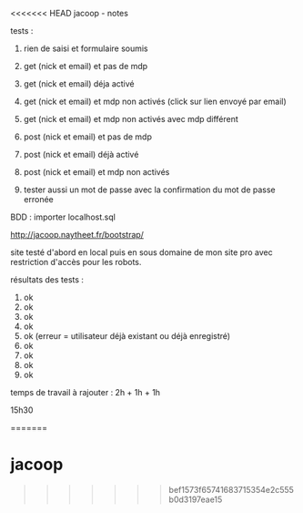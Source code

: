 <<<<<<< HEAD
jacoop - notes

tests :

1. rien de saisi et formulaire soumis
2. get (nick et email) et pas de mdp
3. get (nick et email) déja activé
4. get (nick et email) et mdp non activés (click sur lien envoyé par email)
5. get (nick et email) et mdp non activés avec mdp différent

6. post (nick et email) et pas de mdp
7. post (nick et email) déjà activé
8. post (nick et email) et mdp non activés
9. tester aussi un mot de passe avec la confirmation du mot de passe erronée

BDD : importer localhost.sql

http://jacoop.naytheet.fr/bootstrap/

site testé d'abord en local puis en sous domaine de mon site pro avec restriction d'accès pour les robots.

résultats des tests : 
1. ok
2. ok
3. ok
4. ok
5. ok (erreur = utilisateur déjà existant ou déjà enregistré)
6. ok
7. ok
8. ok
9. ok

temps de travail à rajouter : 2h + 1h + 1h

15h30

=======
# jacoop
>>>>>>> bef1573f65741683715354e2c555b0d3197eae15
